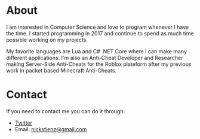 # About
I am interested in Computer Science and love to program whenever I have the time. I started programming in 2017 and continue to spend as much time possible working on my projects.

My favorite languages are Lua and C# .NET Core where I can make many different applications. I'm also an Anti-Cheat Developer and Researcher making Server-Side Anti-Cheats for the Roblox plateform after my previous work in packet based Minecraft Anti-Cheats.

# Contact
If you need to contact me you can do it through:
- [Twitter](https://twitter.com/Nighthawk149149)
- Email: nickstienz@gmail.com
